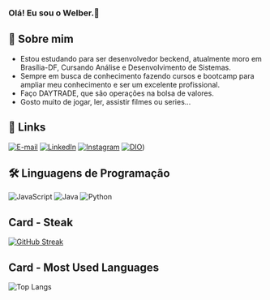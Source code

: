 
### Olá! Eu sou o Welber.👋

## 🚀 Sobre mim
- Estou estudando para ser desenvolvedor beckend, atualmente moro em Brasília-DF, Cursando Análise e Desenvolvimento de Sistemas.
- Sempre em busca de conhecimento fazendo cursos e bootcamp para ampliar meu conhecimento e ser um excelente profissional.
- Faço DAYTRADE, que são operações na bolsa de valores.
- Gosto muito de jogar, ler, assistir filmes ou series...

## 🔗 Links

[![E-mail](https://img.shields.io/badge/-Email-000?style=for-the-badge&logo=microsoft-outlook&logoColor=FFFFFF&color:FFF)](mailto:)
[![LinkedIn](https://img.shields.io/badge/-LinkedIn-000?style=for-the-badge&logo=linkedin&logoColor=FFFFFF&color:FFF)](https://www.linkedin.com/in/welberribeiro/)
[![Instagram](https://img.shields.io/badge/-Instagram-000?style=for-the-badge&logo=instagram&logoColor=FFFFFF&color:FFF)](https://www.instagram.com/welberribeir0/)
[![DIO](https://web.dio.me/favicon/favicon-32x32.png)](https://web.dio.me/users/Welber))


## 🛠 Linguagens de Programação
![JavaScript](https://img.shields.io/badge/JavaScript-000?style=for-the-badge&logo=javascript)
 ![Java](https://img.shields.io/badge/Java-000?style=for-the-badge&logo=java)
![Python](https://img.shields.io/badge/Python-000?style=for-the-badge&logo=python)

## Card - Steak

[![GitHub Streak](https://streak-stats.demolab.com/?user=welber16&theme=dark&background=000&border=FFFFFF&dates=FFFFFF)](https://git.io/streak-stats)

## Card - Most Used Languages

![Top Langs](https://github-readme-stats-git-masterrstaa-rickstaa.vercel.app/api/top-langs/?username=welber16&bg_color=000&border_color=30A3DC&title_color=FFf00FFff&text_color=FFFFFF)

